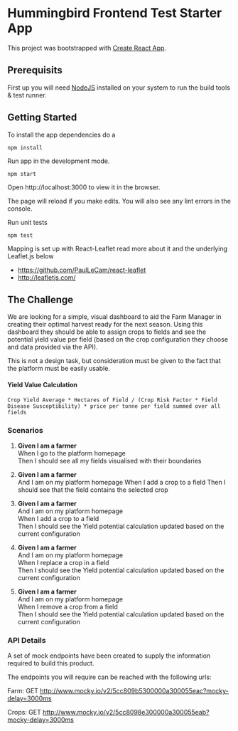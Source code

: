 # Hummingbird Frontend Test Starter App

This project was bootstrapped with [Create React App](https://github.com/facebookincubator/create-react-app).

## Prerequisits

First up you will need [NodeJS](https://nodejs.org/en/) installed on your system to run the build tools & test runner.


## Getting Started

To install the app dependencies do a
```
npm install
```


Run app in the development mode.
```
npm start
```
Open http://localhost:3000 to view it in the browser.

The page will reload if you make edits.
You will also see any lint errors in the console.

Run unit tests
```
npm test
```

Mapping is set up with React-Leaflet read more about it and the underlying Leaflet.js below
- https://github.com/PaulLeCam/react-leaflet
- http://leafletjs.com/

## The Challenge
We are looking for a simple, visual dashboard to aid the Farm Manager in creating their optimal harvest ready for the next season. Using this dashboard they should be able to assign crops to fields and see the potential yield value per field (based on the crop configuration they choose and data provided via the API).

This is not a design task, but consideration must be given to the fact that the platform must be easily usable.


#### Yield Value Calculation
```
Crop Yield Average * Hectares of Field / (Crop Risk Factor * Field Disease Susceptibility) * price per tonne per field summed over all fields
```

### Scenarios
1.  **Given I am a farmer** </br>
When I go to the platform homepage </br>
Then I should see all my fields visualised with their boundaries

1. **Given I am a farmer**</br>
And I am on my platform homepage
When I add a crop to a field
Then I should see that the field contains the selected crop

1. **Given I am a farmer**</br>
And I am on my platform homepage</br>
When I add a crop to a field</br>
Then I should see the Yield potential calculation updated based on the current configuration

1. **Given I am a farmer**</br>
And I am on my platform homepage</br>
When I replace a crop in a field</br>
Then I should see the Yield potential calculation updated based on the current configuration

1. **Given I am a farmer**</br>
And I am on my platform homepage</br>
When I remove a crop from a field</br>
Then I should see the Yield potential calculation updated based on the current configuration


### API Details
A set of mock endpoints have been created to supply the information required to build this product.

The endpoints you will require can be reached with the following urls: 

Farm: GET http://www.mocky.io/v2/5cc809b5300000a300055eac?mocky-delay=3000ms

Crops: GET http://www.mocky.io/v2/5cc8098e300000a300055eab?mocky-delay=3000ms

